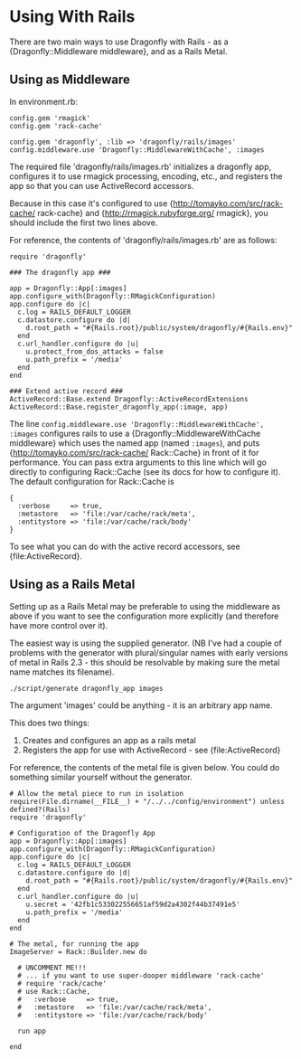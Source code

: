 Using With Rails
================

There are two main ways to use Dragonfly with Rails - as a {Dragonfly::Middleware middleware},
and as a Rails Metal.

Using as Middleware
-------------------
In environment.rb:

    config.gem 'rmagick'
    config.gem 'rack-cache'

    config.gem 'dragonfly', :lib => 'dragonfly/rails/images'
    config.middleware.use 'Dragonfly::MiddlewareWithCache', :images

The required file 'dragonfly/rails/images.rb' initializes a dragonfly app, configures it to use rmagick processing, encoding, etc.,
and registers the app so that you can use ActiveRecord accessors.

Because in this case it's configured to use {http://tomayko.com/src/rack-cache/ rack-cache} and {http://rmagick.rubyforge.org/ rmagick},
you should include the first two lines above.

For reference, the contents of 'dragonfly/rails/images.rb' are as follows:

    require 'dragonfly'

    ### The dragonfly app ###

    app = Dragonfly::App[:images]
    app.configure_with(Dragonfly::RMagickConfiguration)
    app.configure do |c|
      c.log = RAILS_DEFAULT_LOGGER
      c.datastore.configure do |d|
        d.root_path = "#{Rails.root}/public/system/dragonfly/#{Rails.env}"
      end
      c.url_handler.configure do |u|
        u.protect_from_dos_attacks = false
        u.path_prefix = '/media'
      end
    end

    ### Extend active record ###
    ActiveRecord::Base.extend Dragonfly::ActiveRecordExtensions
    ActiveRecord::Base.register_dragonfly_app(:image, app)

The line `config.middleware.use 'Dragonfly::MiddlewareWithCache', :images` configures rails to use a {Dragonfly::MiddlewareWithCache middleware} which uses the named app (named `:images`), and puts
{http://tomayko.com/src/rack-cache/ Rack::Cache} in front of it for performance.
You can pass extra arguments to this line which will go directly to configuring Rack::Cache (see its docs for how to configure it).
The default configuration for Rack::Cache is

    {
      :verbose     => true,
      :metastore   => 'file:/var/cache/rack/meta',
      :entitystore => 'file:/var/cache/rack/body'
    }

To see what you can do with the active record accessors, see {file:ActiveRecord}.

Using as a Rails Metal
----------------------
Setting up as a Rails Metal may be preferable to using the middleware as above if you want to see the configuration
more explicitly (and therefore have more control over it).

The easiest way is using the supplied generator.
(NB I've had a couple of problems with the generator with plural/singular names with early versions of metal in Rails 2.3 -
this should be resolvable by making sure the metal name matches its filename).

    ./script/generate dragonfly_app images
    
The argument 'images' could be anything - it is an arbitrary app name.

This does two things:

1. Creates and configures an app as a rails metal
2. Registers the app for use with ActiveRecord - see {file:ActiveRecord}

For reference, the contents of the metal file is given below. You could do something similar yourself without the generator.

    # Allow the metal piece to run in isolation
    require(File.dirname(__FILE__) + "/../../config/environment") unless defined?(Rails)
    require 'dragonfly'

    # Configuration of the Dragonfly App
    app = Dragonfly::App[:images]
    app.configure_with(Dragonfly::RMagickConfiguration)
    app.configure do |c|
      c.log = RAILS_DEFAULT_LOGGER
      c.datastore.configure do |d|
        d.root_path = "#{Rails.root}/public/system/dragonfly/#{Rails.env}"
      end
      c.url_handler.configure do |u|
        u.secret = '42fb1c533022556651af59d2a4302f44b37491e5'
        u.path_prefix = '/media'
      end
    end

    # The metal, for running the app
    ImageServer = Rack::Builder.new do

      # UNCOMMENT ME!!!
      # ... if you want to use super-dooper middleware 'rack-cache'
      # require 'rack/cache'
      # use Rack::Cache,
      #   :verbose     => true,
      #   :metastore   => 'file:/var/cache/rack/meta',
      #   :entitystore => 'file:/var/cache/rack/body'
  
      run app
  
    end
